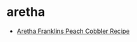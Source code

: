 # aretha

 * [Aretha Franklins Peach Cobbler Recipe](../../index/a/aretha-franklins-peach-cobbler-recipe.json)
